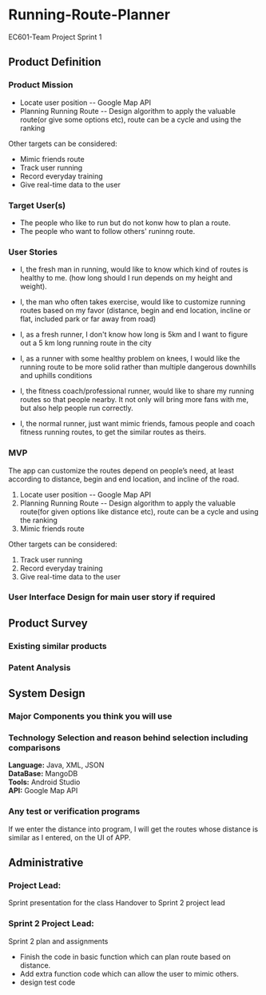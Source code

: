# Running-Route-Planner
EC601-Team Project
Sprint 1


## Product Definition

### Product Mission
- Locate user position -- Google Map API
- Planning Running Route -- Design algorithm to apply the valuable route(or give some options etc), route can be a cycle and using the ranking

Other targets can be considered:
- Mimic friends route 
- Track user running
- Record everyday training
- Give real-time data to the user 


### Target User(s)
- The people who like to run but do not konw how to plan a route.
- The people who want to follow others' runinng route.

### User Stories
- I, the fresh man in running, would like to know which kind of routes is healthy to me. (how long should I run depends on my height and weight).

- I, the man who often takes exercise, would like to customize running routes based on my favor (distance, begin and end location, incline or flat, included park or far away from road)

- I, as a fresh runner, I don't know how long is 5km and I want to figure out a 5 km long running route in the city

- I, as a runner with some healthy problem on knees, I would like the running route to be more solid rather than multiple dangerous downhills and uphills conditions

- I, the fitness coach/professional runner, would like to share my running routes so that people nearby. It not only will bring more fans with me, but also help people run correctly.

- I, the normal runner, just want mimic friends,  famous people and coach fitness running routes, to get the similar routes as theirs.

### MVP
The app can customize the routes depend on people’s need, at least according to distance, begin and end location, and incline of the road.

1. Locate user position -- Google Map API
2. Planning Running Route -- Design algorithm to apply the valuable route(for given options like distance etc), route can be a cycle and using the ranking
3. Mimic friends route 

Other targets can be considered:
1. Track user running
2. Record everyday training
3. Give real-time data to the user

### User Interface Design for main user story if required

## Product Survey

### Existing similar products
### Patent Analysis

## System Design

### Major Components you think you will use


### Technology Selection and reason behind selection including comparisons

**Language:** Java, XML, JSON <br>
**DataBase:** MangoDB <br>
**Tools:** Android Studio <br>
**API:** Google Map API <br>

### Any test or verification programs
If we enter the distance into program, I will get the routes whose distance is similar as I entered, on the UI of APP.  

## Administrative

### Project Lead: 
Sprint presentation for the class
Handover to Sprint 2 project lead

### Sprint 2 Project Lead:
Sprint 2 plan and assignments
- Finish the code in basic function which can plan route based on distance.
- Add extra function code which can allow the user to mimic others.
- design test code

